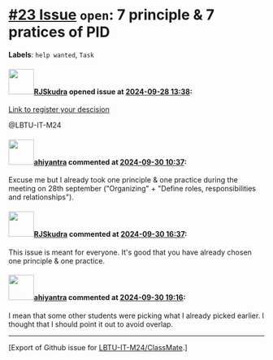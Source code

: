 # [\#23 Issue](https://github.com/LBTU-IT-M24/ClassMate/issues/23) `open`: 7 principle & 7 pratices of PID

**Labels**: `help wanted`, `Task`

#### <img src="https://avatars.githubusercontent.com/u/47944724?v=4" width="50">[RJSkudra](https://github.com/RJSkudra) opened issue at [2024-09-28 13:38](https://github.com/LBTU-IT-M24/ClassMate/issues/23):

[Link to register your
descision](https://docs.google.com/document/d/1BxiQ63MQddihJRV4SmCg91Wqfco9gLuR89N2b3kXX7Y/edit)

@LBTU-IT-M24

#### <img src="https://avatars.githubusercontent.com/u/45235557?u=350f61653781294bae1fb6dbb4406d5c9cc15f89&v=4" width="50">[ahiyantra](https://github.com/ahiyantra) commented at [2024-09-30 10:37](https://github.com/LBTU-IT-M24/ClassMate/issues/23#issuecomment-2382751541):

Excuse me but I already took one principle & one practice during the
meeting on 28th september ("Organizing" + "Define roles,
responsibilities and relationships").

#### <img src="https://avatars.githubusercontent.com/u/47944724?v=4" width="50">[RJSkudra](https://github.com/RJSkudra) commented at [2024-09-30 16:37](https://github.com/LBTU-IT-M24/ClassMate/issues/23#issuecomment-2383679072):

This issue is meant for everyone. It's good that you have already chosen
one principle & one practice.

#### <img src="https://avatars.githubusercontent.com/u/45235557?u=350f61653781294bae1fb6dbb4406d5c9cc15f89&v=4" width="50">[ahiyantra](https://github.com/ahiyantra) commented at [2024-09-30 19:16](https://github.com/LBTU-IT-M24/ClassMate/issues/23#issuecomment-2383971466):

I mean that some other students were picking what I already picked
earlier. I thought that I should point it out to avoid overlap.

------------------------------------------------------------------------

\[Export of Github issue for
[LBTU-IT-M24/ClassMate](https://github.com/LBTU-IT-M24/ClassMate).\]
